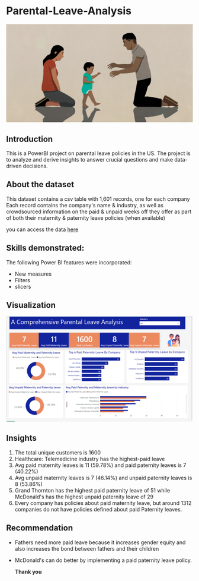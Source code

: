 # Parental-Leave-Analysis

![](https://github.com/Berry-of-Tech/Parental-Leaving-Analysis/blob/main/paternity%20and%20maternity%20leave.jpg)

## Introduction
This is a PowerBI project on parental leave policies in the US. The project is to analyze and derive insights to answer crucial questions and make data-driven decisions.

## About the dataset
This dataset contains a csv table with 1,601 records, one for each company
Each record contains the company's name & industry, as well as crowdsourced information on the paid & unpaid weeks off they offer as part of both their maternity & paternity leave policies (when available)

you can access the data [here](https://www.kaggle.com/datasets/shilongzhuang/things-we-do-for-family-some-bald-guy)

## Skills demonstrated:

The following Power BI features were incorporated:
- New measures
- Filters
- slicers

## Visualization

![](https://github.com/Berry-of-Tech/Parental-Leaving-Analysis/blob/main/Parental%20Leave%20Policies%20Analysis.png)

## Insights

1. The total unique customers is 1600
2. Healthcare: Telemedicine industry has the highest-paid leave
3. Avg paid maternity leaves is 11 (59.78%) and paid paternity leaves is 7 (40.22%)
4. Avg unpaid maternity leaves is 7 (46.14%) and unpaid paternity leaves is 8 (53.86%)
5. Grand Thornton has the highest paid paternity leave of 51 while McDonald's has the highest unpaid paternity leave of 29
8. Every company has policies about paid maternity leave, but around 1312 companies do not have policies defined about paid Paternity leaves.

## Recommendation

- Fathers need more paid leave because it increases gender equity and also increases the bond between fathers and their children
- McDonald's can do better by implementing a paid paternity leave policy.

  **Thank you**
   
